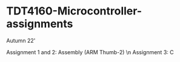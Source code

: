 # TDT4160-Microcontroller-assignments
 Autumn 22'

Assignment 1 and 2: Assembly (ARM Thumb-2) \n
Assignment 3: C
